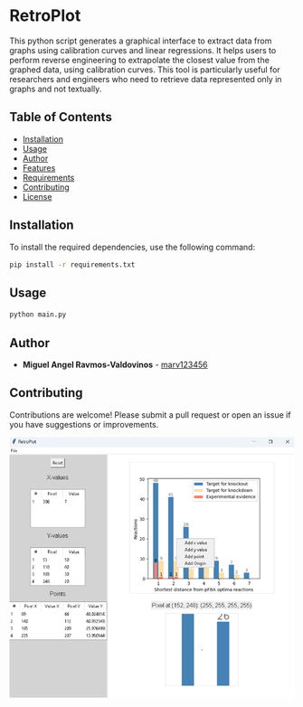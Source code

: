 # RetroPlot

This python script generates a graphical interface to extract data from graphs using calibration curves and linear regressions. It helps users to perform reverse engineering to extrapolate the closest value from the graphed data, using calibration curves. This tool is particularly useful for researchers and engineers who need to retrieve data represented only in graphs and not textually.

## Table of Contents

- [Installation](#installation)
- [Usage](#usage)
- [Author](#author)
- [Features](#features)
- [Requirements](#requirements)
- [Contributing](#contributing)
- [License](#license)

## Installation

To install the required dependencies, use the following command:

```bash
pip install -r requirements.txt
```

## Usage

```bash
python main.py
```

## Author
- **Miguel Angel Ravmos-Valdovinos** - [marv123456](https://github.com/marv123456)

## Contributing
Contributions are welcome! Please submit a pull request or open an issue if you have suggestions or improvements.


![alt text](https://github.com/marv123456/RetroPlot/blob/main/img/sample.png?raw=true)
